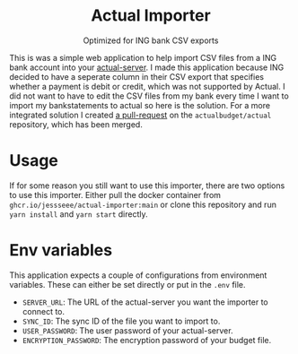 <div align="center">
  <h1>Actual Importer</h1>
  <p>Optimized for ING bank CSV exports</p>
</div>

This is was a simple web application to help import CSV files from a ING bank account into your [actual-server](https://github.com/actualbudget/actual-server). I made this application because ING decided to have a seperate column in their CSV export that specifies whether a payment is debit or credit, which was not supported by Actual. I did not want to have to edit the CSV files from my bank every time I want to import my bankstatements to actual so here is the solution. For a more integrated solution I created [a pull-request](https://github.com/actualbudget/actual/pull/1788) on the `actualbudget/actual` repository, which has been merged.

# Usage
If for some reason you still want to use this importer, there are two options to use this importer. Either pull the docker container from `ghcr.io/jessseee/actual-importer:main` or clone this repository and run `yarn install` and `yarn start` directly.

# Env variables
This application expects a couple of configurations from environment variables. These can either be set directly or put in the `.env` file.

- `SERVER_URL`: The URL of the actual-server you want the importer to connect to.
- `SYNC_ID`: The sync ID of the file you want to import to.
- `USER_PASSWORD`: The user password of your actual-server.
- `ENCRYPTION_PASSWORD`: The encryption password of your budget file.
